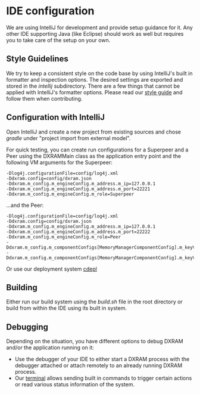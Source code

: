 # IDE configuration
We are using IntelliJ for development and provide setup guidance for it. Any other IDE supporting Java (like Eclipse)
should work as well but requires you to take care of the setup on your own.

## Style Guidelines
We try to keep a consistent style on the code base by using IntelliJ's built in formatter and inspection options. The
desired settings are exported and stored in the *intellij* subdirectory. There are a few things that cannot be applied
with IntelliJ's formatter options. Please read our [style guide](StyleGuideJava.md) and follow them when contributing.

## Configuration with IntelliJ
Open IntelliJ and create a new project from existing sources and chose *gradle* under "project import from external
model".

For quick testing, you can create run configurations for a Superpeer and a Peer using the DXRAMMain class as the
application entry point and the following VM arguments for the Superpeer:
```
-Dlog4j.configurationFile=config/log4j.xml
-Ddxram.config=config/dxram.json
-Ddxram.m_config.m_engineConfig.m_address.m_ip=127.0.0.1
-Ddxram.m_config.m_engineConfig.m_address.m_port=22221
-Ddxram.m_config.m_engineConfig.m_role=Superpeer
```
...and the Peer:
```
-Dlog4j.configurationFile=config/log4j.xml
-Ddxram.config=config/dxram.json
-Ddxram.m_config.m_engineConfig.m_address.m_ip=127.0.0.1
-Ddxram.m_config.m_engineConfig.m_address.m_port=22222
-Ddxram.m_config.m_engineConfig.m_role=Peer
-Ddxram.m_config.m_componentConfigs[MemoryManagerComponentConfig].m_keyValueStoreSize.m_value=128
-Ddxram.m_config.m_componentConfigs[MemoryManagerComponentConfig].m_keyValueStoreSize.m_unit=mb
```

Or use our deployment system [cdepl](https://github.com/hhu-bsinfo/cdepl)

## Building
Either run our build system using the *build.sh* file in the root directory or build from within the IDE using its
built in system.

## Debugging
Depending on the situation, you have different options to debug DXRAM and/or the application running on it:
* Use the debugger of your IDE to either start a DXRAM process with the debugger attached or attach remotely to an
already running DXRAM process.
* Our [terminal](https://github.com/hhu-bsinfo/dxapps) allows sending built in commands to trigger certain actions
or read various status information of the system.

